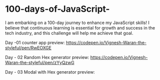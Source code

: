 # 100-days-of-JavaScript-
I am embarking on a 100-day journey to enhance my JavaScript skills! I believe that continuous learning is essential for growth and success in the tech industry, and this challenge will help me achieve that goal.

Day -01 counter app
preview: https://codepen.io/Vignesh-Waran-the-styleful/pen/RwEOXGE

Day - 02 Random Hex generator
preview:
https://codepen.io/Vignesh-Waran-the-styleful/pen/zYyQzwG

Day - 03 Modal with Hex generator
preview:


 
 
